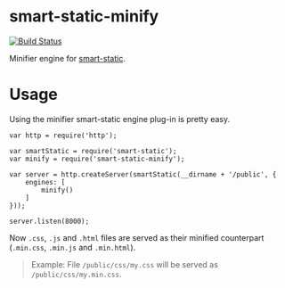 smart-static-minify
===================

[![Build Status](https://travis-ci.org/trenskow/smart-static-minify.svg?branch=master)](https://travis-ci.org/trenskow/smart-static-minify)

Minifier engine for [smart-static](http://github.com/trenskow/smart-static.js).

# Usage

Using the minifier smart-static engine plug-in is pretty easy.

	var http = require('http');
	
	var smartStatic = require('smart-static');
    var minify = require('smart-static-minify');
    
    var server = http.createServer(smartStatic(__dirname + '/public', {
        engines: [
        	minify()
        ]
    }));
    
    server.listen(8000);

Now `.css`, `.js` and `.html` files are served as their minified counterpart (`.min.css`, `.min.js` and `.min.html`).

> Example: File `/public/css/my.css` will be served as `/public/css/my.min.css`.
